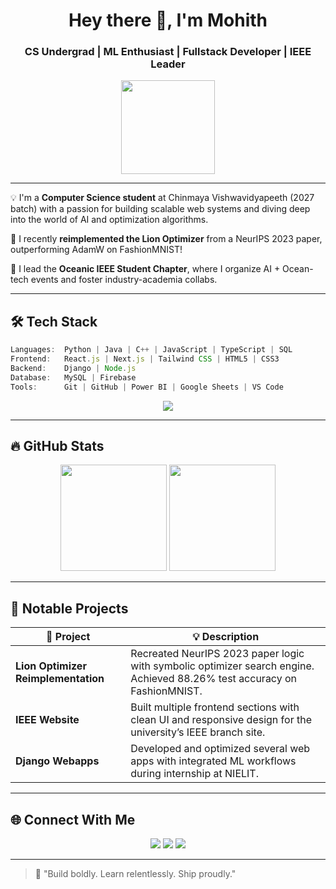 
<h1 align="center">Hey there 👋, I'm Mohith</h1>
<h3 align="center">CS Undergrad | ML Enthusiast | Fullstack Developer | IEEE Leader</h3>

<p align="center">
  <img src="https://media.giphy.com/media/LMt9638dO8dftAjtco/giphy.gif" width="150" />
</p>

---

💡 I'm a **Computer Science student** at Chinmaya Vishwavidyapeeth (2027 batch) with a passion for building scalable web systems and diving deep into the world of AI and optimization algorithms.

🔬 I recently **reimplemented the Lion Optimizer** from a NeurIPS 2023 paper, outperforming AdamW on FashionMNIST!

🌊 I lead the **Oceanic IEEE Student Chapter**, where I organize AI + Ocean-tech events and foster industry-academia collabs.

---

## 🛠️ Tech Stack

```ts
Languages:  Python | Java | C++ | JavaScript | TypeScript | SQL  
Frontend:   React.js | Next.js | Tailwind CSS | HTML5 | CSS3  
Backend:    Django | Node.js  
Database:   MySQL | Firebase  
Tools:      Git | GitHub | Power BI | Google Sheets | VS Code  
```

<p align="center">
  <img src="https://skillicons.dev/icons?i=python,java,cpp,js,ts,html,css,react,nextjs,nodejs,tailwind,mysql,firebase,git,github,vscode&perline=8" />
</p>

---

## 🔥 GitHub Stats

<p align="center">
  <img src="https://github-readme-stats.vercel.app/api?username=mohi-devhub&show_icons=true&theme=radical" height="170" />
  <img src="https://github-readme-stats.vercel.app/api/top-langs/?username=mohi-devhub&layout=compact&theme=radical" height="170" />
</p>

---

## 🚀 Notable Projects

| 🔧 Project | 💡 Description |
|-----------|----------------|
| **Lion Optimizer Reimplementation** | Recreated NeurIPS 2023 paper logic with symbolic optimizer search engine. Achieved 88.26% test accuracy on FashionMNIST. |
| **IEEE Website** | Built multiple frontend sections with clean UI and responsive design for the university’s IEEE branch site. |
| **Django Webapps** | Developed and optimized several web apps with integrated ML workflows during internship at NIELIT. |

---

## 🌐 Connect With Me

<p align="center">
  <a href="https://linkedin.com/in/m-mohith-6b217b291"><img src="https://img.shields.io/badge/-LinkedIn-blue?style=for-the-badge&logo=linkedin" /></a>
  <a href="https://github.com/mohi-devhub"><img src="https://img.shields.io/badge/-GitHub-black?style=for-the-badge&logo=github" /></a>
  <a href="mailto:achumohith14@gmail.com"><img src="https://img.shields.io/badge/-Email-red?style=for-the-badge&logo=gmail" /></a>
</p>

---

> 🧠 "Build boldly. Learn relentlessly. Ship proudly."
